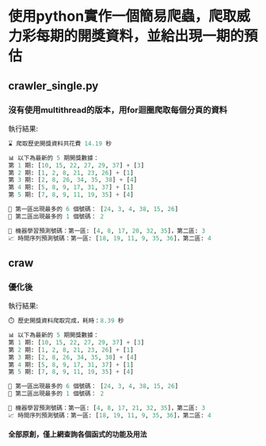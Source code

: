 # 使用python實作一個簡易爬蟲，爬取威力彩每期的開獎資料，並給出現一期的預估

## crawler_single.py
### 沒有使用multithread的版本，用for迴圈爬取每個分頁的資料
執行結果:
```py
⌛ 爬取歷史開獎資料共花費 14.19 秒

📊 以下為最新的 5 期開獎數據：
第 1 期: [10, 15, 22, 27, 29, 37] + [3]
第 2 期: [1, 2, 8, 21, 23, 26] + [1]
第 3 期: [2, 8, 26, 34, 35, 38] + [4]
第 4 期: [5, 8, 9, 17, 31, 37] + [1]
第 5 期: [7, 8, 9, 11, 19, 35] + [4]

📌 第一區出現最多的 6 個號碼： [24, 3, 4, 38, 15, 26]
📌 第二區出現最多的 1 個號碼： 2

🤖 機器學習預測號碼：第一區: [4, 8, 17, 20, 32, 35]，第二區: 3
📈 時間序列預測號碼：第一區: [18, 19, 11, 9, 35, 36]，第二區: 4
```

## craw
### 優化後
執行結果:
```py
⏱️ 歷史開獎資料爬取完成，耗時：8.39 秒

📊 以下為最新的 5 期開獎數據：
第 1 期: [10, 15, 22, 27, 29, 37] + [3]
第 2 期: [1, 2, 8, 21, 23, 26] + [1]
第 3 期: [2, 8, 26, 34, 35, 38] + [4]
第 4 期: [5, 8, 9, 17, 31, 37] + [1]
第 5 期: [7, 8, 9, 11, 19, 35] + [4]

📌 第一區出現最多的 6 個號碼： [24, 3, 4, 38, 15, 26]
📌 第二區出現最多的 1 個號碼： 2

🤖 機器學習預測號碼：第一區: [4, 8, 17, 21, 32, 35]，第二區: 3
📈 時間序列預測號碼：第一區: [18, 19, 11, 9, 35, 36]，第二區: 4
```

#### 全部原創，僅上網查詢各個函式的功能及用法
